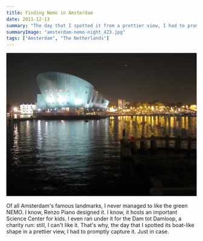 ```yaml
---
title: Finding Nemo in Amsterdam
date: 2011-12-13
summary: "The day that I spotted it from a prettier view, I had to promptly capture it. Just in case."
summaryImage: "amsterdam-nemo-night_423.jpg"
tags: ["Amsterdam", "The Netherlands"]
---
```


![](amsterdam-nemo-night_423.jpg)

Of all Amsterdam's famous landmarks, I never managed to like the green NEMO. I know, Renzo Piano designed it. I know, it hosts an important Science Center for kids. I even ran under it for the Dam tot Damloop, a charity run: still, I can't like it. That's why, the day that I spotted its boat-like shape in a prettier view, I had to promptly capture it. Just in case.